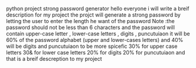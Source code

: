 python project strong password generator
hello everyone i will write a breif description for my project
the projct will generate a strong password by letting the user to enter the length he want of the password
Note :the password should not be less than 6 characters
and the password will contain upper-case letter , lower-case letters , digits , puncutuiaon 
it will be 60% of the password alphabet (upper and lower-cases letters) and 40% will be digits and puncutuiaon
to be more spicefic 30% for upper case letters
30& for lower case letters
20% for digits 
20% for puncutuiaon
and that is a breif descreption to my project
